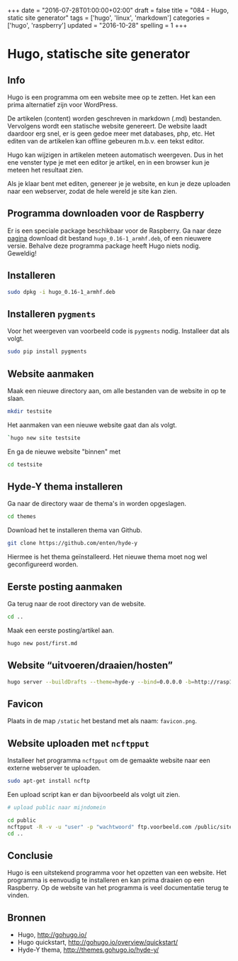 +++
date = "2016-07-28T01:00:00+02:00"
draft = false
title = "084 - Hugo, static site generator"
tags = ['hugo', 'linux', 'markdown']
categories = ['hugo', 'raspberry']
updated = "2016-10-28"
spelling = 1
+++

# Hugo, statische site generator


## Info
Hugo is een programma om een website mee op te zetten. Het kan een prima
alternatief zijn voor WordPress.

De artikelen (content) worden geschreven in markdown (.md) bestanden.
Vervolgens wordt een statische website genereert.  De website laadt daardoor
erg snel, er is geen gedoe meer met databases, php, etc.  Het editen van de
artikelen kan offline gebeuren m.b.v. een tekst editor.

Hugo kan wijzigen in artikelen meteen automatisch weergeven. Dus in het ene
venster type je met een editor je artikel, en in een browser kun je meteen het
resultaat zien.

Als je klaar bent met editen, genereer je je website, en kun je deze uploaden
naar een webserver, zodat de hele wereld je site kan zien.


## Programma downloaden voor de Raspberry
Er is een speciale package beschikbaar voor de Raspberry.
Ga naar deze [pagina](https://github.com/spf13/hugo/releases)
download dit bestand `hugo_0.16-1_armhf.deb`, of een nieuwere versie.
Behalve deze programma package heeft Hugo niets nodig. Geweldig!


## Installeren
```bash
sudo dpkg -i hugo_0.16-1_armhf.deb
```

## Installeren `pygments`
Voor het weergeven van voorbeeld code is `pygments` nodig. Installeer dat als
volgt.
```bash
sudo pip install pygments
```


## Website aanmaken
Maak een nieuwe directory aan, om alle bestanden van de website in op te slaan.
```bash
mkdir testsite
``` 
Het aanmaken van een nieuwe website gaat dan als volgt.
```bash
`hugo new site testsite
```
En ga de nieuwe website "binnen" met 
```bash
cd testsite
```


## Hyde-Y thema installeren
Ga naar de directory waar de thema's in worden opgeslagen.
```bash
cd themes
```
Download het te installeren thema van Github.
```bash
git clone https://github.com/enten/hyde-y
```
Hiermee is het thema geïnstalleerd. Het nieuwe thema moet nog wel geconfigureerd
worden.


## Eerste posting aanmaken
Ga terug naar de root directory van de website. 
```bash
cd ..
```
Maak een eerste posting/artikel aan.
```bash
hugo new post/first.md
```


## Website “uitvoeren/draaien/hosten”
```bash
hugo server --buildDrafts --theme=hyde-y --bind=0.0.0.0 -b=http://rasp166:1313
```

## Favicon
Plaats in de map `/static` het bestand met als naam: `favicon.png`.


## Website uploaden met `ncftpput`
Installeer het programma `ncftpput` om de gemaakte website naar een externe
webserver te uploaden.
```bash
sudo apt-get install ncftp
```

Een upload script kan er dan bijvoorbeeld als volgt uit zien.
```bash
# upload public naar mijndomein

cd public
ncftpput -R -v -u "user" -p "wachtwoord" ftp.voorbeeld.com /public/sites/www.voorbeeld.com ./
cd ..
```


## Conclusie
Hugo is een uitstekend programma voor het opzetten van een website. Het
programma is eenvoudig te installeren en kan prima draaien op een Raspberry. Op
de website van het programma is veel documentatie terug te vinden.


## Bronnen

* Hugo, http://gohugo.io/
* Hugo quickstart, http://gohugo.io/overview/quickstart/
* Hyde-Y thema, http://themes.gohugo.io/hyde-y/


